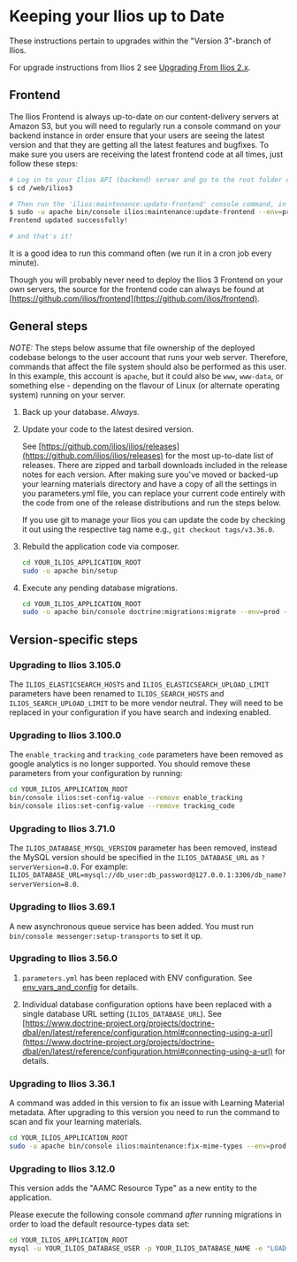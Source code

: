 # Keeping your Ilios up to Date

These instructions pertain to upgrades within the "Version 3"-branch of Ilios.

For upgrade instructions from Ilios 2 see [Upgrading From Ilios 2.x](upgrade_ilios_2_to_3.md).

## Frontend

The Ilios Frontend is always up-to-date on our content-delivery servers at Amazon S3, but you will need to regularly run a console command on your backend instance in order ensure that your users are seeing the latest version and that they are getting all the latest features and bugfixes. To make sure you users are receiving the latest frontend code at all times, just follow these steps:

```bash
# Log in to your Ilios API (backend) server and go to the root folder of your Ilios application ('/web/ilios3' for this example)
$ cd /web/ilios3

# Then run the 'ilios:maintenance:update-frontend' console command, in the context of your the user that runs your webservices (eg. 'apache')
$ sudo -u apache bin/console ilios:maintenance:update-frontend --env=prod
Frontend updated successfully!

# and that's it!
```

It is a good idea to run this command often (we run it in a cron job every minute).

Though you will probably never need to deploy the Ilios 3 Frontend on your own servers, the source for the frontend code can always be found at [https://github.com/ilios/frontend](https://github.com/ilios/frontend).

## General steps

_NOTE:_ The steps below assume that file ownership of the deployed codebase belongs to the user account that runs your web server. Therefore, commands that affect the file system should also be performed as this user. In this example, this account is `apache`, but it could also be `www`, `www-data`, or something else - depending on the flavour of Linux (or alternate operating system) running on your server.

1. Back up your database. _Always._

2. Update your code to the latest desired version.

    See [https://github.com/ilios/ilios/releases](https://github.com/ilios/ilios/releases) for the most up-to-date list of releases. There are zipped and tarball downloads included in the release notes for each version. After making sure you've moved or backed-up your learning materials directory and have a copy of all the settings in you parameters.yml file, you can replace your current code entirely with the code from one of the release distributions and run the steps below.

    If you use git to manage your Ilios you can update the code by checking it out using the respective tag name e.g., `git checkout tags/v3.36.0`.

3. Rebuild the application code via composer.

    ```bash
    cd YOUR_ILIOS_APPLICATION_ROOT
    sudo -u apache bin/setup
    ```

4. Execute any pending database migrations.

    ```bash
    cd YOUR_ILIOS_APPLICATION_ROOT
    sudo -u apache bin/console doctrine:migrations:migrate --env=prod --no-interaction
    ```

## Version-specific steps

### Upgrading to Ilios 3.105.0

The `ILIOS_ELASTICSEARCH_HOSTS` and `ILIOS_ELASTICSEARCH_UPLOAD_LIMIT` parameters have been renamed to `ILIOS_SEARCH_HOSTS` and `ILIOS_SEARCH_UPLOAD_LIMIT` to be more vendor neutral. They will need to be replaced in your configuration if you have search and indexing enabled.

### Upgrading to Ilios 3.100.0

The `enable_tracking` and `tracking_code` parameters have been removed as google analytics is no longer supported.
You should remove these parameters from your configuration by running:

```bash
cd YOUR_ILIOS_APPLICATION_ROOT
bin/console ilios:set-config-value --remove enable_tracking
bin/console ilios:set-config-value --remove tracking_code
```

### Upgrading to Ilios 3.71.0

The `ILIOS_DATABASE_MYSQL_VERSION` parameter has been removed, instead the MySQL version should be specified in the `ILIOS_DATABASE_URL` as `?serverVersion=8.0`. For example: `ILIOS_DATABASE_URL=mysql://db_user:db_password@127.0.0.1:3306/db_name?serverVersion=8.0`.

### Upgrading to Ilios 3.69.1

A new asynchronous queue service has been added. You must run `bin/console messenger:setup-transports` to set it up.

### Upgrading to Ilios 3.56.0

1. `parameters.yml` has been replaced with ENV configuration. See [env_vars_and_config](env_vars_and_config.md) for details.

2. Individual database configuration options have been replaced with a single database URL setting (`ILIOS_DATABASE_URL`). See [https://www.doctrine-project.org/projects/doctrine-dbal/en/latest/reference/configuration.html#connecting-using-a-url](https://www.doctrine-project.org/projects/doctrine-dbal/en/latest/reference/configuration.html#connecting-using-a-url) for details.

### Upgrading to Ilios 3.36.1

A command was added in this version to fix an issue with Learning Material metadata. After upgrading to this version you need to run the command to scan and fix your learning materials.

```bash
cd YOUR_ILIOS_APPLICATION_ROOT
sudo -u apache bin/console ilios:maintenance:fix-mime-types --env=prod
```

### Upgrading to Ilios 3.12.0

This version adds the "AAMC Resource Type" as a new entity to the application.

Please execute the following console command _after_ running migrations in order to load the default resource-types data set:

```bash
cd YOUR_ILIOS_APPLICATION_ROOT
mysql -u YOUR_ILIOS_DATABASE_USER -p YOUR_ILIOS_DATABASE_NAME -e "LOAD DATA LOCAL INFILE './config/dataimport/aamc_resource_type.csv' INTO TABLE aamc_resource_type FIELDS TERMINATED BY ',' ENCLOSED BY '\"' LINES TERMINATED BY '\n' IGNORE 1 ROWS"
```
